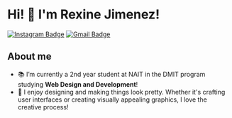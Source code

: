 # Hi! 👋  I'm Rexine Jimenez!

[![Instagram Badge](https://img.shields.io/badge/-@__rexinejimenez-red?style=flat&logo=instagram&logoColor=white&link=https://instagram.com/rexinejimenez/)](https://instagram.com/_rexinejimenez)
[![Gmail Badge](https://img.shields.io/badge/-rexine28-c14438?style=flat&logo=Gmail&logoColor=white&link=mailto:rexine28@gmail.com)](mailto:rexine28@gmail.com)

## About me
- 📚 I’m currently a 2nd year student at NAIT in the DMIT program studying <b>Web Design and Development</b>!
- 🎨 I enjoy designing and making things look pretty. Whether it's crafting user interfaces or creating visually appealing graphics, I love the creative process!


<!---
rexinej/rexinej is a ✨ special ✨ repository because its `README.md` (this file) appears on your GitHub profile.
You can click the Preview link to take a look at your changes.
--->
